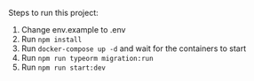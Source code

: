 Steps to run this project:

1. Change env.example to .env 
2. Run `npm install`
3. Run `docker-compose up -d` and wait for the containers to start
4. Run `npm run typeorm migration:run`
5. Run `npm run start:dev`
